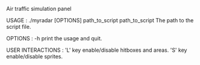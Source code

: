 Air traffic simulation panel

USAGE : 
  ./myradar [OPTIONS] path_to_script
  path_to_script    The path to the script file.

OPTIONS : 
  -h               print the usage and quit.

USER INTERACTIONS : 
  'L' key        enable/disable hitboxes and areas.
  'S' key        enable/disable sprites.
